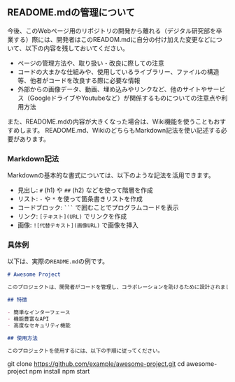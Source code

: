 ## READOME.mdの管理について

今後、このWebページ用のリポジトリの開発から離れる（デジタル研究部を卒業する）際には、開発者はこのREADOM.mdに自分の付け加えた変更などについて、以下の内容を残しておいてください。

- ページの管理方法や、取り扱い・改良に際しての注意
- コードの大まかな仕組みや、使用しているライブラリー、ファイルの構造等、他者がコードを改良する際に必要な情報
- 外部からの画像データ、動画、埋め込みやリンクなど、他のサイトやサービス（GoogleドライブやYoutubeなど）が関係するものについての注意点や利用方法

また、READOME.mdの内容が大きくなった場合は、Wiki機能を使うこともおすすめします。
READOME.md、WikiのどちらもMarkdown記法を使い記述する必要があります。

### Markdown記法

Markdownの基本的な書式については、以下のような記法を活用できます。

- 見出し: `#` (h1) や `##` (h2) などを使って階層を作成
- リスト: `-` や `*` を使って箇条書きリストを作成
- コードブロック: ```` ``` ```` で囲むことでプログラムコードを表示
- リンク: `[テキスト](URL)` でリンクを作成
- 画像: `![代替テキスト](画像URL)` で画像を挿入

### 具体例

以下は、実際の`README.md`の例です。

```markdown
# Awesome Project

このプロジェクトは、開発者がコードを管理し、コラボレーションを助けるために設計されました。

## 特徴

- 簡単なインターフェース
- 機能豊富なAPI
- 高度なセキュリティ機能

## 使用方法

このプロジェクトを使用するには、以下の手順に従ってください。

```

git clone https://github.com/example/awesome-project.git
cd awesome-project
npm install
npm start
